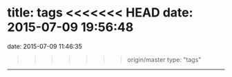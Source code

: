 title: tags
<<<<<<< HEAD
date: 2015-07-09 19:56:48
=======
date: 2015-07-09 11:46:35
>>>>>>> origin/master
type: "tags"
---
